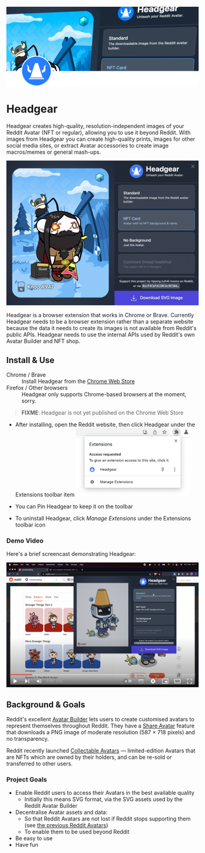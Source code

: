 ![Headgear Banner](./docs/banner.svg)

# Headgear

Headgear creates high-quality, resolution-independent images of your Reddit
Avatar (NFT or regular), allowing you to use it beyond Reddit. With images from
Headgear you can create high-quality prints, images for other social media
sites, or extract Avatar accessories to create image macros/memes or general
mash-ups.

![Screenshot of Headgear](./docs/headgear-0.0.0-screenshot.png "The Headgear UI")

Headgear is a browser extension that works in Chrome or Brave. Currently
Headgear needs to be a browser extension rather than a separate website because
the data it needs to create its images is not available from Reddit's public
APIs. Headgear needs to use the internal APIs used by Reddit's own Avatar
Builder and NFT shop.

## Install & Use

<dl>
  <dt>Chrome / Brave</dt>
  <dd>Install Headgear from the <a href="https://chrome.google.com/webstore/category/extensions" target="_blank">Chrome Web Store</a></dd>
  <dt>Firefox / Other browsers</dt>
  <dd>Headgear only supports Chrome-based browsers at the moment, sorry.</dd>
</dl>

> **FIXME**: Headgear is not yet published on the Chrome Web Store

- After installing, open the Reddit website, then click Headgear under the
  Extensions toolbar item
  <img src="./docs/browse-toolbar-extensions-popup.png" width="300" alt="Screenshot of browser extensions toolbar menu">

- You can Pin Headgear to keep it on the toolbar
- To uninstall Headgear, click _Manage Extensions_ under the Extensions toolbar
  icon

### Demo Video

Here's a brief screencast demonstrating Headgear:

[![Headgear demo screencast](./docs/headgear-demo-youtube.png)](https://www.youtube.com/watch?v=b94k_5f2Cmw "Headgear demo screencast")

## Background & Goals

Reddit's excellent [Avatar Builder] lets users to create customised avatars to
represent themselves throughout Reddit. They have a [Share Avatar] feature that
downloads a PNG image of moderate resolution (587 × 718 pixels) and no
transparency.

Reddit recently launched [Collectable Avatars] — limited-edition Avatars that
are NFTs which are owned by their holders, and can be re-sold or transferred to
other users.

[avatar builder]:
  https://www.reddit.com/r/snoovatars/comments/jipi5d/announcing_reddits_new_avatar_builder/
[share avatar]:
  https://www.reddit.com/r/snoovatars/comments/oh2v6o/share_and_swap_avatar_looks_with_the_reddit/
[collectable avatars]:
  https://www.reddit.com/r/reddit/comments/vtkmni/introducing_collectible_avatars/

### Project Goals

- Enable Reddit users to access their Avatars in the best available quality
  - Initially this means SVG format, via the SVG assets used by the Reddit
    Avatar Builder
- Decentralise Avatar assets and data:
  - So that Reddit Avatars are not lost if Reddit stops supporting them (see
    [the previous Reddit Avatars][snoovatars])
  - To enable them to be used beyond Reddit
- Be easy to use
- Have fun

[snoovatars]:
  https://venturebeat.com/business/reddit-now-lets-you-make-your-own-snoo-avatar-adds-two-new-features/
